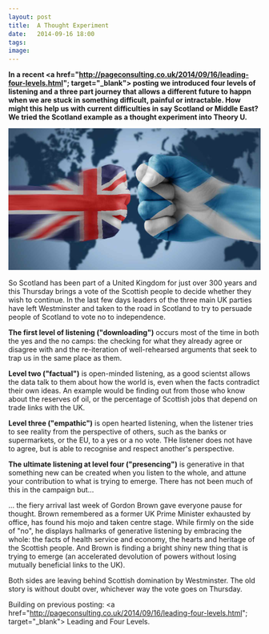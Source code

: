 ```yaml
---
layout: post
title:  A Thought Experiment
date:   2014-09-16 18:00
tags: 
image:
---
```


**In a recent <a href="http://pageconsulting.co.uk/2014/09/16/leading-four-levels.html"; target="_blank"> posting </a>we introduced four levels of listening and a three part journey that allows a different future to happn when we are stuck in something difficult, painful or intractable. How might this help us with current difficulties in say Scotland or Middle East? We tried the Scotland example as a thought experiment into Theory U.**

![](/libb/images/scotland-uk.jpg)

So Scotland has been part of a United Kingdom for just over 300 years and this Thursday brings a vote of the Scottish people to decide whether they wish to continue. In the last few days leaders of the three main UK parties have left Westminster and taken to the road in Scotland to try to persuade people of Scotland to vote no to independence.

<b>The first level of listening ("downloading")</b> occurs most of the time in both the yes and the no camps: the checking for what they already agree or disagree with and the re-iteration of well-rehearsed arguments that seek to trap us in the same place as them.

<b>Level two ("factual")</b> is open-minded listening, as a good scientst allows the data talk to them about how the world is, even when the facts contradict their own ideas. An example would be finding out from those who know about the reserves of oil, or the percentage of Scottish jobs that depend on trade links with the UK.  

<b>Level three ("empathic")</b> is open hearted listening, when the listener tries to see reality from the perspective of others, such as the banks or supermarkets, or the EU, to a yes or a no vote. THe listener does not have to agree, but is able to recognise and respect another's perspective.

<b>The ultimate listening at level four ("presencing")</b> is generative in that something new can be created when you listen to the whole, and attune your contribution to what is trying to emerge. There has not been much of this in the campaign but...

... the fiery arrival last week of Gordon Brown gave everyone pause for thought. Brown remembered as a former UK Prime Minister exhausted by office, has found his mojo and taken centre stage. While firmly on the side of "no", he displays hallmarks of generative listening by embracing the whole: the facts of health service and economy, the hearts and heritage of the Scottish people. And Brown is finding a bright shiny new thing that is trying to emerge (an accelerated devolution of powers without losing mutually beneficial links to the UK). 

Both sides are leaving behind Scottish domination by Westminster. The old story is without doubt over, whichever way the vote goes on Thursday.      

Building on previous posting: <a href="http://pageconsulting.co.uk/2014/09/16/leading-four-levels.html"; target="_blank"> Leading and Four Levels. </a>










